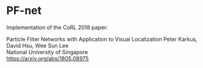 # PF-net

Implementation of the CoRL 2018 paper:

Particle Filter Networks with Application to Visual Localization
Peter Karkus, David Hsu, Wee Sun Lee  
National University of Singapore  
https://arxiv.org/abs/1805.08975

